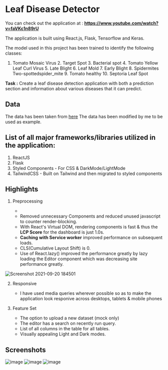 # Leaf Disease Detector

You can check out the application at : **https://www.youtube.com/watch?v=faVKc1n89rU**

The application is built using React.js, Flask, Tensorflow and Keras.

The model used in this project has been trained to identify the following classes:

1. Tomato Mosaic Virus 2. Target Spot 3. Bacterial spot 4. Tomato Yellow Leaf Curl Virus 5. Late Blight 6. Leaf Mold 7. Early Blight 8. Spidermites Two-spottedspider_mite 9. Tomato healthy 10. Septoria Leaf Spot

**Task :** Create a leaf disease detection application with both a prediction section and information about various diseases that it can predict.

## Data

The data has been taken from [here](https://www.kaggle.com/kaustubhb999/tomatoleaf)
The data has been modified by me to be used as example.

## List of all major frameworks/libraries utilized in the application:

1. ReactJS
2. Flask
3. Styled Components - For CSS & DarkMode/LightMode
4. TailwindCSS - Built on Tailwind and then migrated to styled components

## Highlights

1. Preprocessing

   -
   - Removed unnecessary Components and reduced unused javascript to counter render-blocking.
   - With React's Virtual DOM, rendering components is fast & thus the **LCP Score** for the dashboard is just 1.0s.
   - **Caching with Service worker** improved performance on subsequent loads.
   - CLS(Cumulative Layout Shift) is 0.
   - Use of React.lazy() improved the performance greatly by lazy loading the Editor component which was decreasing site performance greatly.

![Screenshot 2021-09-20 184501](https://user-images.githubusercontent.com/43791878/134008831-6121b47a-d293-4d24-9b63-96c357088320.png)

2. Responsive

   - I have used media queries wherever possible so as to make the application look responive across desktops, tablets & mobile phones

3. Feature Set
   - The option to upload a new dataset (mock only)
   - The editor has a search on recently run query.
   - List of all columns in the table for all tables.
   - Visually appealing Light and Dark modes.

## Screenshots

![image](https://user-images.githubusercontent.com/43791878/134009191-4c829d5e-cb04-4e71-a563-36a015246604.png)
![image](https://user-images.githubusercontent.com/43791878/134009237-59650b26-ec7e-4b61-9042-93a75058bc69.png)
![image](https://user-images.githubusercontent.com/43791878/134009407-704e94fb-2be0-45bf-9d85-a2c5e8653a86.png)
